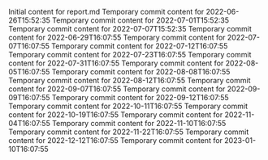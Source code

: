 Initial content for report.md
Temporary commit content for 2022-06-26T15:52:35
Temporary commit content for 2022-07-01T15:52:35
Temporary commit content for 2022-07-07T15:52:35
Temporary commit content for 2022-06-29T16:07:55
Temporary commit content for 2022-07-07T16:07:55
Temporary commit content for 2022-07-12T16:07:55
Temporary commit content for 2022-07-23T16:07:55
Temporary commit content for 2022-07-31T16:07:55
Temporary commit content for 2022-08-05T16:07:55
Temporary commit content for 2022-08-08T16:07:55
Temporary commit content for 2022-08-12T16:07:55
Temporary commit content for 2022-09-07T16:07:55
Temporary commit content for 2022-09-09T16:07:55
Temporary commit content for 2022-09-12T16:07:55
Temporary commit content for 2022-10-11T16:07:55
Temporary commit content for 2022-10-19T16:07:55
Temporary commit content for 2022-11-04T16:07:55
Temporary commit content for 2022-11-10T16:07:55
Temporary commit content for 2022-11-22T16:07:55
Temporary commit content for 2022-12-12T16:07:55
Temporary commit content for 2023-01-10T16:07:55
